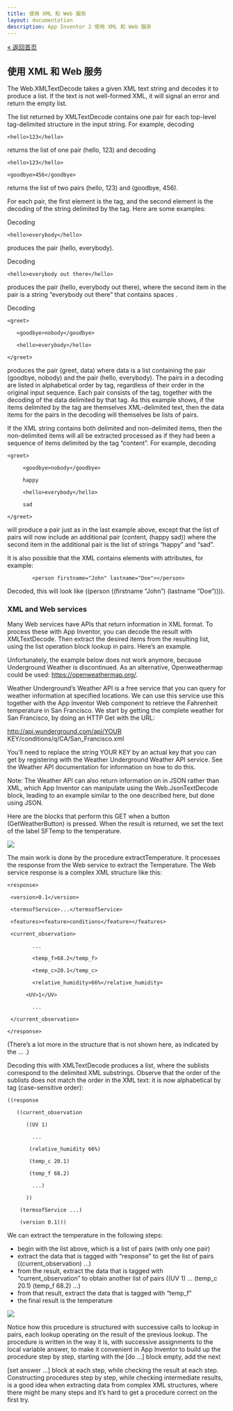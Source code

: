 ```yaml
---
title: 使用 XML 和 Web 服务
layout: documentation
description: App Inventor 2 使用 XML 和 Web 服务
---
```


[&laquo; 返回首页](index.html)

## 使用 XML 和 Web 服务

The Web.XMLTextDecode takes a given XML text string and decodes it to produce a list.   If the text is not well-formed XML, it will signal an error and return the empty list.


The list returned by XMLTextDecode contains one pair for each top-level tag-delimited structure in the input string.   For example, decoding

```
<hello>123</hello>
```

returns the list of one pair (hello, 123) and decoding

```
<hello>123</hello>

<goodbye>456</goodbye>
```

returns the list of two pairs (hello, 123) and (goodbye, 456).


For each pair, the first element is the tag, and the second element is the decoding of the string delimited by the tag.  Here are some examples:


Decoding

```
<hello>everybody</hello>
```

produces the pair (hello, everybody).


Decoding

```
<hello>everybody out there</hello>
```

produces the pair (hello, everybody out there), where the second item in the pair is a string “everybody out there” that contains spaces .


Decoding

```
<greet>

   <goodbye>nobody</goodbye>

   <hello>everybody</hello>

</greet>
```

produces the pair (greet, data) where data is a list containing the pair (goodbye, nobody) and the pair (hello, everybody).   The pairs in a decoding are listed in alphabetical order by tag, regardless of their order in the original input sequence.  Each pair consists of the tag, together with the decoding of the data delimited by that tag.   As this example shows, if the items delimited by the tag are themselves XML-delimited text, then the data items for the pairs in the decoding will themselves be lists of pairs.



If the XML string contains both delimited and non-delimited items, then the non-delimited items will all be extracted processed as if they had been a sequence of items delimited by the tag “content”.  For example, decoding

```
<greet>

     <goodbye>nobody</goodbye>

     happy

     <hello>everybody</hello>

     sad

</greet>
```

will produce a pair just as in the last example above, except that the list of pairs will now include an additional pair (content, (happy sad)) where the second item in the additional pair is the list of strings “happy” and “sad”.


It is also possible that the XML contains elements with attributes, for example:

```
        <person firstname="John" lastname="Doe"></person>
```

Decoded, this will look like ((person ((firstname ”John”) (lastname ”Doe”)))).

### XML and Web services

Many Web services have APIs that return information in XML format.  To process these with App Inventor, you can decode the result with XMLTextDecode.  Then extract the desired items from the resulting list, using the list operation block  lookup in pairs.  Here’s an example.


Unfortunately, the example below does not work anymore, because Underground Weather is discontinued. As an alternative, Openweathermap could be used: https://openweathermap.org/.


Weather Underground’s Weather API is a free service that you can query for weather information at specified locations.   We can use this service use this together with the App Inventor Web component to retrieve the Fahrenheit temperature in San Francisco.   We start by getting the complete weather for San Francisco, by doing an HTTP Get with the URL:


http://api.wunderground.com/api/YOUR KEY/conditions/q/CA/San_Francisco.xml


You’ll need to replace the string YOUR KEY by an actual key that you can get by registering with the Weather Underground Weather API service.  See the Weather API documentation for information on how to do this.

Note: The Weather API can also return information on in JSON rather than XML, which App Inventor can manipulate using the Web.JsonTextDecode block, leading to an example similar to the one described here, but done using JSON.


Here are the blocks that perform this GET when a button (GetWeatherButton) is pressed.   When the result is returned, we set the text of the label SFTemp to the temperature.

![](images/xml-image1.png)

The main work is done by the procedure extractTemperature.  It processes the response from the Web service to extract the Temperature.   The Web service response is a complex XML structure like this:

```
<response>

 <version>0.1</version>

 <termsofService>...</termsofService>

 <features><feature>conditions</feature></features>

 <current_observation>

        ...

        <temp_f>68.2</temp_f>

        <temp_c>20.1</temp_c>

        <relative_humidity>66%</relative_humidity>

      <UV>1</UV>

        ...

 </current_observation>

</response>
```

(There’s a lot more in the structure that is not shown here, as indicated by the ... .)


Decoding this with XMLTextDecode produces a list, where the sublists correspond to the delimited XML substrings.  Observe that the order of the sublists does not match the order in the XML text: it is now alphabetical by tag (case-sensitive order):

```
((response

   ((current_observation

      ((UV 1)

        ...

       (relative_humidity 66%)

       (temp_c 20.1)

       (temp_f 68.2)

        ...)

      ))

    (termsofService ...)

    (version 0.1)))
```

We can extract the temperature in the following steps:

* begin with the list above, which is a list of pairs (with only one pair)
* extract the data that is tagged with “response” to get the list of pairs ((current_observation) ...)
* from the result, extract the data that is tagged with “current_observation” to obtain another list of pairs ((UV 1) ... (temp_c 20.1) (temp_f 68.2) ...)
* from that result, extract the data that is tagged with “temp_f”
* the final result is the temperature

![](images/xml-image2.png)


Notice how this procedure is structured with successive calls to lookup in pairs, each lookup operating on the result of the previous lookup.  The procedure is written in the way it is, with successive assignments to the local variable answer, to make it convenient in App Inventor  to build up the procedure step by step, starting with the [do ...] block empty, add the next

 [set answer ...]  block at each step, while checking the result at each step.  Constructing procedures step by step, while checking intermediate results, is a good idea when extracting data from complex XML structures, where there might be many steps and it’s hard to get a procedure correct on the first try.
